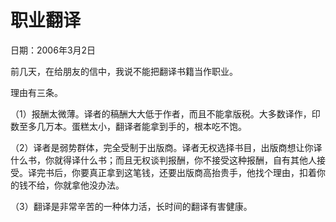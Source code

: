 # 职业翻译

日期：2006年3月2日

前几天，在给朋友的信中，我说不能把翻译书籍当作职业。

理由有三条。

（1）报酬太微薄。译者的稿酬大大低于作者，而且不能拿版税。大多数译作，印数至多几万本。蛋糕太小，翻译者能拿到手的，根本吃不饱。

（2）译者是弱势群体，完全受制于出版商。译者无权选择书目，出版商想让你译什么书，你就得译什么书；而且无权谈判报酬，你不接受这种报酬，自有其他人接受。译完书后，你要真正拿到这笔钱，还要出版商高抬贵手，他找个理由，扣着你的钱不给，你就拿他没办法。

（3）翻译是非常辛苦的一种体力活，长时间的翻译有害健康。

